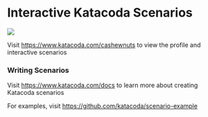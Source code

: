 # Interactive Katacoda Scenarios

[![](http://shields.katacoda.com/katacoda/cashewnuts/count.svg)](https://www.katacoda.com/cashewnuts "Get your profile on Katacoda.com")

Visit https://www.katacoda.com/cashewnuts to view the profile and interactive scenarios

### Writing Scenarios
Visit https://www.katacoda.com/docs to learn more about creating Katacoda scenarios

For examples, visit https://github.com/katacoda/scenario-example
